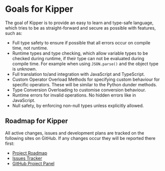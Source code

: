 # Goals for Kipper

The goal of Kipper is to provide an easy to learn and type-safe language, which tries to be as straight-forward and
secure as possible with features, such as:

- Full type safety to ensure if possible that all errors occur on compile time, not runtime.
- Runtime types and type checking, which allow variable types to be checked during runtime, if their type can not be
  evaluated during compile time. For example when using `JSON.parse()` and the object type is
  unknown.
- Full translation to/and integration with JavaScript and TypeScript.
- Custom Operator Overload Methods for specifying custom behaviour for specific operators.
  These will be similar to the Python dunder methods.
- Type Conversion Overloading to customise conversion behaviour.
- Runtime errors for invalid operations. No hidden errors like in JavaScript.
- Null safety, by enforcing non-null types unless explicitly allowed.

## Roadmap for Kipper

All active changes, issues and development plans are tracked on the following sites on GitHub. If any changes occur
they will be reported there first:

- [Project Roadmap](<%- roadmapURL %>)
- [Issues Tracker](https://github.com/Luna-Klatzer/Kipper/issues/)
- [GitHub Project Panel](https://github.com/users/Luna-Klatzer/projects/2)
